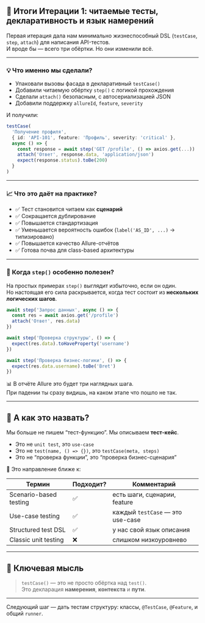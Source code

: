 ## 🧩 Итоги Итерации 1: читаемые тесты, декларативность и язык намерений

Первая итерация дала нам минимально жизнеспособный DSL (`testCase`, `step`, `attach`) для написания API-тестов.  
И вроде бы — всего три обёртки. Но они изменили всё.

---

### 💡 Что именно мы сделали?

- Упаковали вызовы фасада в декларативный `testCase()`
- Добавили читаемую обёртку `step()` с логикой прохождения
- Сделали `attach()` безопасным, с автосериализацией JSON
- Добавили поддержку `allureId`, `feature`, `severity`

И получили:

```ts
testCase(
  'Получение профиля',
  { id: 'API-101', feature: 'Профиль', severity: 'critical' },
  async () => {
    const response = await step('GET /profile', () => axios.get(...))
    attach('Ответ', response.data, 'application/json')
    expect(response.status).toBe(200)
  }
)
```

---

### 📈 Что это даёт на практике?

- ✅ Тест становится читаем как **сценарий**
- ✅ Сокращается дублирование
- ✅ Повышается стандартизация
- ✅ Уменьшается вероятность ошибок (`label('AS_ID', ...)` → типизировано)
- ✅ Повышается качество Allure-отчётов
- ✅ Готова почва для class-based архитектуры

---

### 🧠 Когда `step()` особенно полезен?

На простых примерах `step()` выглядит избыточно, если он один.  
Но настоящая его сила раскрывается, когда тест состоит из **нескольких логических шагов**.

```ts
await step('Запрос данных', async () => {
  const res = await axios.get('/profile')
  attach('Ответ', res.data)
})

await step('Проверка структуры', () => {
  expect(res.data).toHaveProperty('username')
})

await step('Проверка бизнес-логики', () => {
  expect(res.data.username).toBe('Bret')
})
```

📊 В отчёте Allure это будет три наглядных шага.  
При падении ты сразу видишь, на каком этапе что пошло не так.

---

## 🧠 А как это назвать?

Мы больше не пишем “тест-функцию”. Мы описываем **тест-кейс**.

- Это не `unit test`, это `use-case`
- Это не `test(name, () => {})`, это `testCase(meta, steps)`
- Это не “проверка функции”, это “проверка бизнес-сценария”

📌 Это направление ближе к:

| Термин               | Подходит? | Комментарий                          |
|----------------------|-----------|--------------------------------------|
| Scenario-based testing | ✅        | есть шаги, сценарии, feature         |
| Use-case testing       | ✅        | каждый `testCase` — это use-case     |
| Structured test DSL    | ✅        | у нас свой язык описания             |
| Classic unit testing   | ❌        | слишком низкоуровнево                |

---

## 🎯 Ключевая мысль

> `testCase()` — это не просто обёртка над `test()`.  
> Это декларация **намерения**, **контекста** и **пути**.

---

Следующий шаг — дать тестам структуру: классы, `@TestCase`, `@Feature`, и общий `runner`.